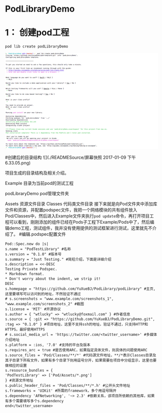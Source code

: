 # PodLibraryDemo



# 1： 创建pod工程

```
pod lib create podLibraryDemo

```

![](./READMESource/QQ20170109-0.png)

#创建后的目录结构
![](./READMESource/屏幕快照 2017-01-09 下午6.33.05.png)

项目生成的目录结构及相关介绍。

Example 目录为当前pod的测试工程

podLibraryDemo pod管理文件夹

Assets 资源文件目录
Classes 代码类文件目录
接下来就是向Pod文件夹中添加库文件和资源，并配置podspec文件，我把一个网络模块的共有组件放入Pod/Classes中，然后进入Example文件夹执行`pod update`命令，再打开项目工程可以看到，刚刚添加的组件已经在Pods子工程下Example/Pods中了，然后编辑demo工程，测试组件，我并没有使用提供的测试框架进行测试，这里就先不介绍了。
#编辑.podspec配置文件


```
Pod::Spec.new do |s|
s.name = "PodTestLibrary" #名称
s.version = "0.1.0" #版本号
s.summary = "Just Testing." #简短介绍，下面是详细介绍
s.description = <<-DESC
Testing Private Podspec.
* Markdown format.
* Don't worry about the indent, we strip it!
DESC
s.homepage = "https://github.com/YuXueBJ/PodLibrary/podLibrary" #主页,这里要填写可以访问到的地址，不然验证不通过
# s.screenshots = "www.example.com/screenshots_1", "www.example.com/screenshots_2" #截图
s.license = 'MIT' #开源协议
s.author = { "wtlucky" => "wtlucky@foxmail.com" } #作者信息
s.source = { :git => "https://github.com/YuXueBJ/PodLibraryDemo.git", :tag => "0.1.0" } #项目地址，这里不支持ssh的地址，验证不通过，只支持HTTP和HTTPS，最好使用HTTPS
# s.social_media_url = 'https://twitter.com/<twitter_username>' #多媒体介绍地址
s.platform = :ios, '7.0' #支持的平台及版本
s.requires_arc = true #是否使用ARC，如果指定具体文件，则具体的问题使用ARC
s.source_files = 'Pod/Classes/**/*' #代码源文件地址，**/*表示Classes目录及其子目录下所有文件，如果有多个目录下则用逗号分开，如果需要在项目中分组显示，这里也要做相应的设置
s.resource_bundles = {
'PodTestLibrary' => ['Pod/Assets/*.png']
} #资源文件地址
s.public_header_files = 'Pod/Classes/**/*.h' #公开头文件地址
s.frameworks = 'UIKit' #所需的framework，多个用逗号隔开
s.dependency 'AFNetworking', '~> 2.3' #依赖关系，该项目所依赖的其他库，如果有多个需要填写多个s.dependency
end</twitter_username>


```


